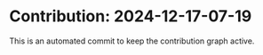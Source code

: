 # Contribution: 2024-12-17-07-19
This is an automated commit to keep the contribution graph active.
